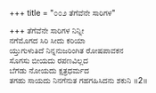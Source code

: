 +++
title = "೦೦೨ ತೆಗೆವೆನೇ ಸಾರಿಗಳ"

+++
ತೆಗೆವೆನೇ ಸಾರಿಗಳ ನಿನ್ನೀ  
ನಗೆಮೊಗದ ಸಿರಿ ಸೀದು ಕರಿಯಾ  
ಯ್ತುಗುಳುತಿದೆ ನಿನ್ನನುಜರಿಂಗಿತ ರೋಷಪಾವಕನ  
ಸೊಗಸು ಬೀಯದು ರಪಣವಿಲ್ಲದ  
ಬೆಗಡು ನೋಯದು ಕ್ಷತ್ರಧರ್ಮದ  
ತಗಹು ಸಾಯದು ನಿನಗೆನುತ ಗಹಗಹಿಸಿದನು ಶಕುನಿ    ॥2॥